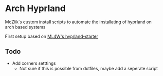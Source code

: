 # Arch Hyprland
McZlik's custom install scripts to automate the installating of hyprland on arch based systems

First setup based on [ML4W's hyprland-starter](https://github.com/mylinuxforwork/hyprland-starter)

## Todo
- Add corners setttings
  - Not sure if this is possible from dotfiles, maybe add a seperate script